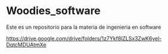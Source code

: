 # Woodies_software
 Este es un repositorio para la materia de ingenieria en software

https://drive.google.com/drive/folders/1z7Ykf8lZLSx3ZwK6yel-DqtcMDUAtmXe
